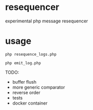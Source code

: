 # resequencer
experimental php message resequencer

# usage

    php resequence_logs.php
    
    php emit_log.php

TODO: 
- buffer flush
- more generic comparator
- reverse order
- tests
- docker container
